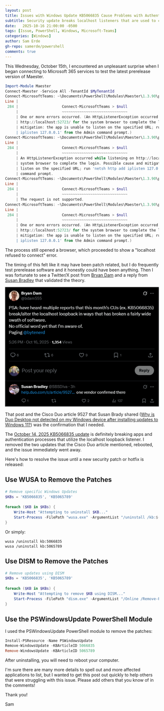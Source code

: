 ```yaml
---
layout: post
title: Issues with Windows Update KB5066835 Cause Problems with Authentication Flows
subtitle: Security update breaks localhost listeners that are used to connect to Microsoft 365 services with PowerShell and affect other 3rd party applications such as Cisco Duo.
date:   2025-10-16 21:00:00 -0500
tags: [Issue, PowerShell, Windows, Microsoft-Teams]
categories: [Windows]
author: Sam Erde
gh-repo: samerde/powershell
comments: true
---
```


This Wednesday, October 15th, I encountered an unpleasant surprise when I began connecting to Microsoft 365 services to test the latest prerelease version of Maester.

```powershell
Import-Module Maester
Connect-Maester -Service All -TenantId $MyTenantId
Connect-MicrosoftTeams: ~\Documents\PowerShell\Modules\Maester\1.3.90\public\Connect-Maester.ps1:284
Line |
 284 |                    Connect-MicrosoftTeams > $null
     |                    ~~~~~~~~~~~~~~~~~~~~~~~~~~~~~~
     | One or more errors occurred. (An HttpListenerException occurred while listening on
     | http://localhost:52723/ for the system browser to complete the login. Possible cause and
     | mitigation: the app is unable to listen on the specified URL; run 'netsh http add
     | iplisten 127.0.0.1' from the Admin command prompt.)
Connect-MicrosoftTeams: ~\Documents\PowerShell\Modules\Maester\1.3.90\public\Connect-Maester.ps1:284
Line |
 284 |                    Connect-MicrosoftTeams > $null
     |                    ~~~~~~~~~~~~~~~~~~~~~~~~~~~~~~
     | An HttpListenerException occurred while listening on http://localhost:52723/ for the
     | system browser to complete the login. Possible cause and mitigation: the app is unable to
     | listen on the specified URL; run 'netsh http add iplisten 127.0.0.1' from the Admin
     | command prompt.
Connect-MicrosoftTeams: ~\Documents\PowerShell\Modules\Maester\1.3.90\public\Connect-Maester.ps1:284
Line |
 284 |                    Connect-MicrosoftTeams > $null
     |                    ~~~~~~~~~~~~~~~~~~~~~~~~~~~~~~
     | The request is not supported.
Connect-MicrosoftTeams: ~\Documents\PowerShell\Modules\Maester\1.3.90\public\Connect-Maester.ps1:284
Line |
 284 |                    Connect-MicrosoftTeams > $null
     |                    ~~~~~~~~~~~~~~~~~~~~~~~~~~~~~~
     | One or more errors occurred. (An HttpListenerException occurred while listening on
     | http://localhost:52723/ for the system browser to complete the login. Possible cause and
     | mitigation: the app is unable to listen on the specified URL; run 'netsh http add
     | iplisten 127.0.0.1' from the Admin command prompt.)
```

The process still opened a browser, which proceeded to show a "localhost refused to connect" error.

The timing of this felt like it may have been patch related, but I do frequently test prerelease software and it honestly could have been anything. Then I was fortunate to see a Twitter/X post from [Bryan Dam](https://x.com/bdam555) and a reply from [Susan Bradley](https://x.com/SBSDiva) that validated the theory.

[![@bdam555 on X: "PSA: have heard multiple reports that this month's CS (ex. KB5066835) break/alter the hocalhost loopback in ways that has broken a fairly wide swath of software](/assets/img/content/twitter-KB5066835.png)](https://x.com/bdam555/status/1978935615807783322)

That post and the Cisco Duo article 9527 that Susan Brady shared ([Why is Duo Desktop not detected on my Windows device after installing updates to Windows 11?](https://help.duo.com/s/article/9527)) was the confirmation that I needed.

The [October 14, 2025 KB5066835 update](https://support.microsoft.com/en-us/topic/october-14-2025-kb5066835-os-builds-26200-6899-and-26100-6899-1db237d8-9f3b-4218-9515-3e0a32729685) is definitely breaking apps and authentication processes that utilize the localhost loopback listener. I removed the two updates that the Cisco Duo article mentioned, rebooted, and the issue immediately went away.

Here's how to resolve the issue until a new security patch or hotfix is released:

## Use WUSA to Remove the Patches

```powershell
# Remove specific Windows Updates
$KBs = 'KB5066835', 'KB5065789'

foreach ($KB in $KBs) {
    Write-Host "Attempting to uninstall $KB..."
    Start-Process -FilePath "wusa.exe" -ArgumentList "/uninstall /kb:$($KB -replace 'KB','') /quiet /norestart" -Wait
}
```

Or simply:

```shell
wusa /uninstall kb:5066835
wusa /uninstall kb:5065789
```

## Use DISM to Remove the Patches

```powershell
# Remove updates using DISM
$KBs = 'KB5066835', 'KB5065789'

foreach ($KB in $KBs) {
    Write-Host "Attempting to remove $KB using DISM..."
    Start-Process -FilePath "dism.exe" -ArgumentList "/Online /Remove-Package /PackageName:$KB /Quiet /NoRestart" -Wait
}
```

## Use the PSWindowsUpdate PowerShell Module

I used the PSWindowsUpdate PowerShell module to remove the patches:

```powershell
Install-PSResource -Name PSWindowsUpdate
Remove-WindowsUpdate -KBArticleID 5066835
Remove-WindowsUpdate -KBArticleID 5065789
```

After uninstalling, you will need to reboot your computer.

I'm sure there are many more details to spell out and more affected applications to list, but I wanted to get this post out quickly to help others that were struggling with this issue. Please add others that you know of in the comments!

Thank you!

Sam
